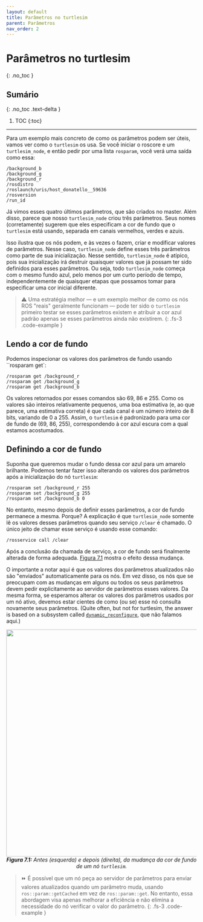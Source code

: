 ```yaml
---
layout: default
title: Parâmetros no turtlesim
parent: Parâmetros
nav_order: 2
---
```

# Parâmetros no turtlesim
{: .no_toc }

## Sumário
{: .no_toc .text-delta }

1. TOC
{:toc}
---

Para um exemplo mais concreto de como os parâmetros podem ser úteis, vamos ver como o
`turtlesim` os usa. Se você iniciar o roscore e um `turtlesim_node`, e então pedir por uma
lista `rosparam`, você verá uma saída como essa:

```
/background_b
/background_g
/background_r
/rosdistro
/roslaunch/uris/host_donatello__59636
/rosversion
/run_id
```

Já vimos esses quatro últimos parâmetros, que são criados no master. Além disso, 
parece que nosso `turtlesim_node` criou três parâmetros. Seus nomes (corretamente)
sugerem que eles especificam a cor de fundo que o `turtlesim` está usando, separada em canais vermelhos, verdes e azuis.

Isso ilustra que os nós podem, e às vezes o fazem, criar e modificar valores de parâmetros.
Nesse caso, `turtlesim_node` define esses três parâmetros como parte de sua inicialização. Nesse sentido, `turtlesim_node` é atípico, pois sua inicialização irá destruir quaisquer valores que já possam ter sido definidos para esses parâmetros. Ou seja, todo `turtlesim_node` começa com o mesmo fundo azul, pelo menos por um curto período de tempo, independentemente de quaisquer etapas que possamos tomar para especificar uma cor inicial diferente.

> ⚠️ Uma estratégia melhor — e um exemplo melhor de como os nós ROS "reais" geralmente funcionam —
> pode ter sido o `turtlesim` primeiro testar se esses parâmetros existem e atribuir a cor
> azul padrão apenas se esses parâmetros ainda não existirem.
{: .fs-3 .code-example }

## Lendo a cor de fundo

Podemos inspecionar os valores dos parâmetros de fundo usando ``rosparam get`:


```
/rosparam get /background_r
/rosparam get /background_g
/rosparam get /background_b
```


Os valores retornados por esses comandos são 69, 86 e 255. Como os valores são inteiros 
relativamente pequenos, uma boa estimativa (e, ao que parece, uma estimativa correta) é que
cada canal é um número inteiro de 8 bits, variando de 0 a 255. Assim, o `turtlesim` é padronizado
para uma cor de fundo de (69, 86, 255), correspondendo à cor azul escura com a qual estamos acostumados.


## Definindo a cor de fundo

Suponha que queremos mudar o fundo dessa cor 
azul para um amarelo brilhante. Podemos tentar fazer isso alterando os valores dos
parâmetros após a inicialização do nó `turtlesim`:

```
/rosparam set /background_r 255
/rosparam set /background_g 255
/rosparam set /background_b 0
```

No entanto, mesmo depois de definir esses parâmetros, a cor de fundo permanece a mesma.
Porque? A explicação é que `turtlesim_node` somente lê os valores desses parâmetros quando
seu serviço `/clear` é chamado. O único jeito de chamar esse serviço é usando esse comando:

```
/rosservice call /clear
```

Após a conclusão da chamada de serviço, a cor de fundo será finalmente alterada de forma adequada. [Figura 7.1](#7.1) mostra o efeito dessa mudança. 

O importante a notar aqui é que os valores dos 
parâmetros atualizados não são "enviados" automaticamente para os nós. Em vez disso, os nós que se preocupam
com as mudanças em alguns ou todos os seus parâmetros devem pedir explicitamente ao servidor de parâmetros esses valores.
Da mesma forma, se esperamos alterar os valores dos parâmetros usados por um nó ativo, devemos estar cientes de como
(ou se) esse nó consulta novamente seus parâmetros. (Quite often, but not for turtlesim, the answer
is based on a subsystem called [`dynamic_reconfigure`](http://wiki.ros.org/dynamic_reconfigure), que não falamos aqui.)

<p align="center">
  <img src="https://user-images.githubusercontent.com/48807586/126051342-93dafc24-c583-412a-bbe9-4a95be2716da.png" width="600"/><br>
  <i><b><a name="7.1"> Figura 7.1:</a></b> Antes (esquerda) e depois (direita), da mudança da cor de fundo de um nó <code>turtlesim</code>.</i>
</p>

> ⏩ É possível que um nó peça ao servidor de parâmetros para enviar valores atualizados quando 
> um parâmetro muda, usando `ros::param::getCached` em vez de `ros::param::get`.
> No entanto, essa abordagem visa apenas melhorar a eficiência e não elimina a necessidade do nó verificar o valor do parâmetro.
{: .fs-3 .code-example }
